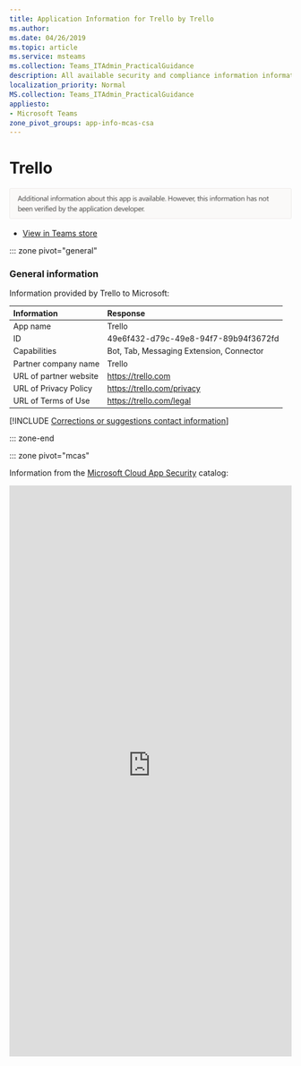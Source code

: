 ```yaml
---
title: Application Information for Trello by Trello
ms.author: 
ms.date: 04/26/2019
ms.topic: article
ms.service: msteams
ms.collection: Teams_ITAdmin_PracticalGuidance
description: All available security and compliance information information for Trello, its data handling policies, its Microsoft Cloud App Security app catalog information, and security/compliance information in the CSA STAR registry.
localization_priority: Normal
MS.collection: Teams_ITAdmin_PracticalGuidance
appliesto:
- Microsoft Teams
zone_pivot_groups: app-info-mcas-csa
---
```

# Trello

<p></p><img alt="Non-attested image" src="./images/unattested.png" width="650"/>

* <a href="https://teams.microsoft.com/l/app/49e6f432-d79c-49e8-94f7-89b94f3672fd" target="_blank">View in Teams store</a>

::: zone pivot="general"

### General information

Information provided by Trello to Microsoft:

| **Information** | **Response** |
|:----------------|:-------------|
| App name | Trello |
| ID | 49e6f432-d79c-49e8-94f7-89b94f3672fd |
| Capabilities | Bot, Tab, Messaging Extension, Connector |
| Partner company name | Trello |
| URL of partner website | <https://trello.com> |
| URL of Privacy Policy | <https://trello.com/privacy> |
| URL of Terms of Use | <https://trello.com/legal> |

 [!INCLUDE [Corrections or suggestions contact information](./includes/corrections-or-suggestions.md)]

::: zone-end


::: zone pivot="mcas"

Information from the [Microsoft Cloud App Security](https://www.microsoft.com/en-us/enterprise-mobility-security/cloud-app-security) catalog:

<iframe height='1020' title='Microsoft Cloud App Security Information' src='https://3ca685143b5b46b4b0e5266dadf2e97c.codepen.website/#/dashboard/12114' frameborder='no'  style='width: 100%;'>

Open <a href="https://3ca685143b5b46b4b0e5266dadf2e97c.codepen.website/#/dashboard/12114" target="_blank">in a new tab</a>

[!INCLUDE [Corrections or suggestions contact information](./includes/corrections-or-suggestions.md)]

::: zone-end

::: zone pivot="csa"

### CSA STAR information

[Cloud Security Alliance](https://cloudsecurityalliance.org/about/) is a not-for-profit organization dedicated to defining and raising awareness of best practices to help ensure a secure cloud computing environment. The CSA maintains the [Security, Trust & Assurance Registry (STAR)](https://cloudsecurityalliance.org/star/), a free, publicly-accessible registry where cloud-based providers can publish information on security, privacy, and compliance practices. The STAR registry contains three levels of assurance: self-assessment, 3rd-party audit, and continuous monitoring. More information on assurance levels can be found [here](https://cloudsecurityalliance.org/star/#_overview).

> [!NOTE]
> This information is self-reported by Trello and directly submitted to and retrieved from CSA STAR. Microsoft is not responsible for the accuracy of this information.

<iframe height='798' scrolling='yes' title='Microsoft Teams App Information: CSA STAR' src='https://66eac45ba2a0418f9cfa290fcad4072b.codepen.website/#/details/495/Trello' frameborder='no' style='width: 100%;'>

[!INCLUDE [Corrections or suggestions contact information](./includes/corrections-or-suggestions.md)]

::: zone-end
